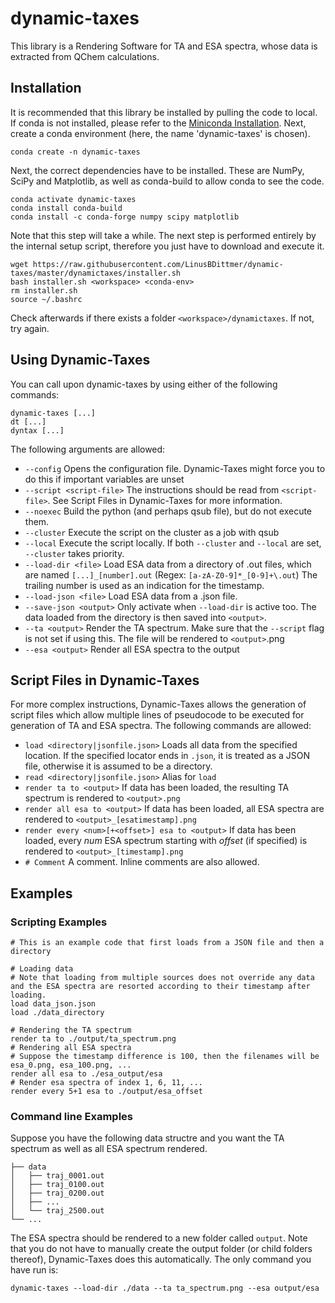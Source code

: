 # dynamic-taxes

This library is a Rendering Software for TA and ESA spectra, whose data is extracted from QChem calculations. 

## Installation
It is recommended that this library be installed by pulling the code to local. If conda is not installed, please refer to the [Miniconda Installation](https://docs.conda.io/en/latest/miniconda.html). Next, create a conda environment (here, the name 'dynamic-taxes' is chosen).

```
conda create -n dynamic-taxes
```

Next, the correct dependencies have to be installed. These are NumPy, SciPy and Matplotlib, as well as conda-build to allow conda to see the code.

```
conda activate dynamic-taxes
conda install conda-build
conda install -c conda-forge numpy scipy matplotlib
```

Note that this step will take a while. The next step is performed entirely by the internal setup script, therefore you just have to download and execute it.

```
wget https://raw.githubusercontent.com/LinusBDittmer/dynamic-taxes/master/dynamictaxes/installer.sh
bash installer.sh <workspace> <conda-env>
rm installer.sh
source ~/.bashrc
```

Check afterwards if there exists a folder `<workspace>/dynamictaxes`. If not, try again.  

## Using Dynamic-Taxes
You can call upon dynamic-taxes by using either of the following commands:

```
dynamic-taxes [...]
dt [...]
dyntax [...]
```
The following arguments are allowed:

- `--config` Opens the configuration file. Dynamic-Taxes might force you to do this if important variables are unset
- `--script <script-file>` The instructions should be read from `<script-file>`. See Script Files in Dynamic-Taxes for more information.
- `--noexec` Build the python (and perhaps qsub file), but do not execute them.
- `--cluster` Execute the script on the cluster as a job with qsub
- `--local` Execute the script locally. If both `--cluster` and `--local` are set, `--cluster` takes priority.
- `--load-dir <file>` Load ESA data from a directory of .out files, which are named `[...]_[number].out` (Regex: `[a-zA-Z0-9]*_[0-9]+\.out`) The trailing number is used as an indication for the timestamp.
- `--load-json <file>` Load ESA data from a .json file.
- `--save-json <output>` Only activate when `--load-dir` is active too. The data loaded from the directory is then saved into `<output>`.
- `--ta <output>` Render the TA spectrum. Make sure that the `--script` flag is not set if using this. The file will be rendered to `<output>`.png
- `--esa <output>` Render all ESA spectra to the output
  
## Script Files in Dynamic-Taxes

For more complex instructions, Dynamic-Taxes allows the generation of script files which allow multiple lines of pseudocode to be executed for generation of TA and ESA spectra. The following commands are allowed:

- `load <directory|jsonfile.json>` Loads all data from the specified location. If the specified locator ends in `.json`, it is treated as a JSON file, otherwise it is assumed to be a directory.
- `read <directory|jsonfile.json>` Alias for `load`
- `render ta to <output>` If data has been loaded, the resulting TA spectrum is rendered to `<output>.png`
- `render all esa to <output>` If data has been loaded, all ESA spectra are rendered to `<output>_[esatimestamp].png`
- `render every <num>[+<offset>] esa to <output>` If data has been loaded, every _num_ ESA spectrum starting with _offset_ (if specified) is rendered to `<output>_[timestamp].png`
- `# Comment` A comment. Inline comments are also allowed.

## Examples

### Scripting Examples

```
# This is an example code that first loads from a JSON file and then a directory

# Loading data
# Note that loading from multiple sources does not override any data and the ESA spectra are resorted according to their timestamp after loading.
load data_json.json
load ./data_directory

# Rendering the TA spectrum
render ta to ./output/ta_spectrum.png
# Rendering all ESA spectra
# Suppose the timestamp difference is 100, then the filenames will be esa_0.png, esa_100.png, ...
render all esa to ./esa_output/esa
# Render esa spectra of index 1, 6, 11, ...
render every 5+1 esa to ./output/esa_offset
```

### Command line Examples

Suppose you have the following data structre and you want the TA spectrum as well as all ESA spectrum rendered. 

```
├── data
│   ├── traj_0001.out
│   ├── traj_0100.out
│   ├── traj_0200.out
│   ├── ...
│   └── traj_2500.out
└── ... 
```

The ESA spectra should be rendered to a new folder called `output`. Note that you do not have to manually create the output folder (or child folders thereof), Dynamic-Taxes does this automatically. The only command you have run is:

```
dynamic-taxes --load-dir ./data --ta ta_spectrum.png --esa output/esa
```

